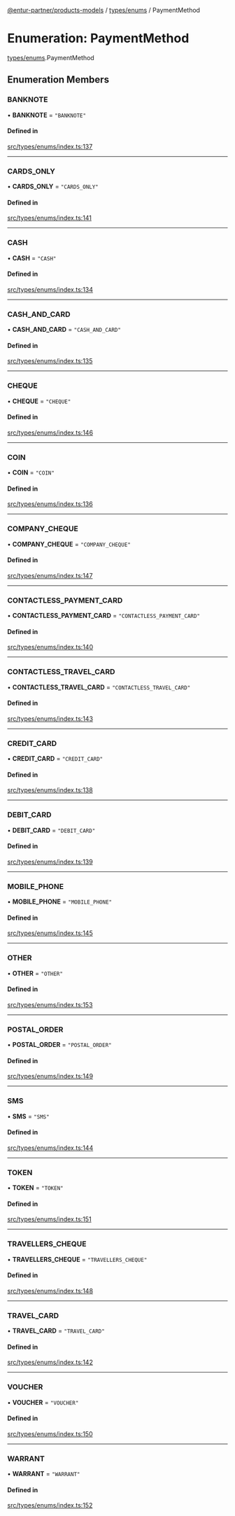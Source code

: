 [@entur-partner/products-models](../README.md) / [types/enums](../modules/types_enums.md) / PaymentMethod

# Enumeration: PaymentMethod

[types/enums](../modules/types_enums.md).PaymentMethod

## Enumeration Members

### BANKNOTE

• **BANKNOTE** = ``"BANKNOTE"``

#### Defined in

[src/types/enums/index.ts:137](https://github.com/entur/products-models/blob/main/src/types/enums/index.ts#L137)

___

### CARDS\_ONLY

• **CARDS\_ONLY** = ``"CARDS_ONLY"``

#### Defined in

[src/types/enums/index.ts:141](https://github.com/entur/products-models/blob/main/src/types/enums/index.ts#L141)

___

### CASH

• **CASH** = ``"CASH"``

#### Defined in

[src/types/enums/index.ts:134](https://github.com/entur/products-models/blob/main/src/types/enums/index.ts#L134)

___

### CASH\_AND\_CARD

• **CASH\_AND\_CARD** = ``"CASH_AND_CARD"``

#### Defined in

[src/types/enums/index.ts:135](https://github.com/entur/products-models/blob/main/src/types/enums/index.ts#L135)

___

### CHEQUE

• **CHEQUE** = ``"CHEQUE"``

#### Defined in

[src/types/enums/index.ts:146](https://github.com/entur/products-models/blob/main/src/types/enums/index.ts#L146)

___

### COIN

• **COIN** = ``"COIN"``

#### Defined in

[src/types/enums/index.ts:136](https://github.com/entur/products-models/blob/main/src/types/enums/index.ts#L136)

___

### COMPANY\_CHEQUE

• **COMPANY\_CHEQUE** = ``"COMPANY_CHEQUE"``

#### Defined in

[src/types/enums/index.ts:147](https://github.com/entur/products-models/blob/main/src/types/enums/index.ts#L147)

___

### CONTACTLESS\_PAYMENT\_CARD

• **CONTACTLESS\_PAYMENT\_CARD** = ``"CONTACTLESS_PAYMENT_CARD"``

#### Defined in

[src/types/enums/index.ts:140](https://github.com/entur/products-models/blob/main/src/types/enums/index.ts#L140)

___

### CONTACTLESS\_TRAVEL\_CARD

• **CONTACTLESS\_TRAVEL\_CARD** = ``"CONTACTLESS_TRAVEL_CARD"``

#### Defined in

[src/types/enums/index.ts:143](https://github.com/entur/products-models/blob/main/src/types/enums/index.ts#L143)

___

### CREDIT\_CARD

• **CREDIT\_CARD** = ``"CREDIT_CARD"``

#### Defined in

[src/types/enums/index.ts:138](https://github.com/entur/products-models/blob/main/src/types/enums/index.ts#L138)

___

### DEBIT\_CARD

• **DEBIT\_CARD** = ``"DEBIT_CARD"``

#### Defined in

[src/types/enums/index.ts:139](https://github.com/entur/products-models/blob/main/src/types/enums/index.ts#L139)

___

### MOBILE\_PHONE

• **MOBILE\_PHONE** = ``"MOBILE_PHONE"``

#### Defined in

[src/types/enums/index.ts:145](https://github.com/entur/products-models/blob/main/src/types/enums/index.ts#L145)

___

### OTHER

• **OTHER** = ``"OTHER"``

#### Defined in

[src/types/enums/index.ts:153](https://github.com/entur/products-models/blob/main/src/types/enums/index.ts#L153)

___

### POSTAL\_ORDER

• **POSTAL\_ORDER** = ``"POSTAL_ORDER"``

#### Defined in

[src/types/enums/index.ts:149](https://github.com/entur/products-models/blob/main/src/types/enums/index.ts#L149)

___

### SMS

• **SMS** = ``"SMS"``

#### Defined in

[src/types/enums/index.ts:144](https://github.com/entur/products-models/blob/main/src/types/enums/index.ts#L144)

___

### TOKEN

• **TOKEN** = ``"TOKEN"``

#### Defined in

[src/types/enums/index.ts:151](https://github.com/entur/products-models/blob/main/src/types/enums/index.ts#L151)

___

### TRAVELLERS\_CHEQUE

• **TRAVELLERS\_CHEQUE** = ``"TRAVELLERS_CHEQUE"``

#### Defined in

[src/types/enums/index.ts:148](https://github.com/entur/products-models/blob/main/src/types/enums/index.ts#L148)

___

### TRAVEL\_CARD

• **TRAVEL\_CARD** = ``"TRAVEL_CARD"``

#### Defined in

[src/types/enums/index.ts:142](https://github.com/entur/products-models/blob/main/src/types/enums/index.ts#L142)

___

### VOUCHER

• **VOUCHER** = ``"VOUCHER"``

#### Defined in

[src/types/enums/index.ts:150](https://github.com/entur/products-models/blob/main/src/types/enums/index.ts#L150)

___

### WARRANT

• **WARRANT** = ``"WARRANT"``

#### Defined in

[src/types/enums/index.ts:152](https://github.com/entur/products-models/blob/main/src/types/enums/index.ts#L152)
